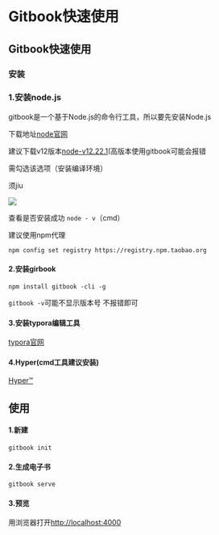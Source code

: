 # Gitbook快速使用

## Gitbook快速使用

### 安装

### **1.安装node.js**

gitbook是一个基于Node.js的命令行工具，所以要先安装Node.js

下载地址[node官网](https://nodejs.org/en/)

建议下载v12版本[node-v12.22.1](https://nodejs.org/download/release/v12.22.1/node-v12.22.1-x64.msi)(高版本使用gitbook可能会报错

需勾选该选项（安装编译环境）

须jiu

![](.gitbook/assets/Quicker\_20211013\_234855.png)

查看是否安装成功 `node - v`（cmd）

建议使用npm代理

`npm config set registry https://registry.npm.taobao.org`



#### **2.安装girbook**

`npm install gitbook -cli -g`

`gitbook -v`可能不显示版本号 不报错即可



#### **3.安装typora编辑工具**

[typora官网](https://www.typora.io)

#### 4.Hyper(cmd工具建议安装)

[Hyper™](https://hyper.is)

## 使用

#### 1.新建

`gitbook init`

#### 2.生成电子书

`gitbook serve`

#### 3.预览

用浏览器打开[http://localhost:4000](http://localhost:4000)
